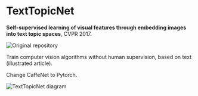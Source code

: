 # TextTopicNet
**Self-supervised learning of visual features through embedding images into text topic spaces**, CVPR 2017.

![Original repository](https://github.com/lluisgomez/TextTopicNet) 

Train computer vision algorithms without human supervision, based on text (illustrated article).

Change CaffeNet to Pytorch.

![TextTopicNet diagram](./texttopicnet.png)


